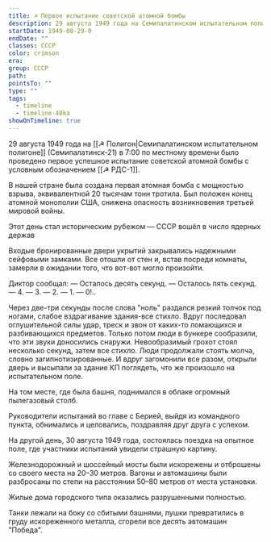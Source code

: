 ```yaml
---
title: ☭ Первое испытание советской атомной бомбы
description: 29 августа 1949 года на Семипалатинском испытательном полигоне успешно проведено первое испытание советской атомной бомбы с условным названием РДС-1. Взрыв положил начало ядерной державности СССР.
startDate: 1949-08-29-0
endDate: ""
classes: СССР
color: crimson
era: 
group: СССР
path: 
pointsTo: ""
type: ""
tags:
  - timeline
  - timeline-40ka
showOnTimeline: true
---
```


29 августа 1949 года на [[☭ Полигон|Семипалатинском испытательном полигоне]] (Семипалатинск-21) в 7:00 по местному времени было проведено первое успешное испытание советской атомной бомбы с условным обозначением [[☭ РДС-1]]. 

В нашей стране была создана первая атомная бомба с мощностью взрыва, эквивалентной 20 тысячам тонн тротила. Был положен конец атомной монополии США, снижена опасность возникновения третьей мировой войны.

Этот день стал историческим рубежом — СССР вошёл в число ядерных держав

Входые бронированные двери укрытий закрывались надежными сейфовыми замками. Все отошли от стен и, встав посреди комнаты, замерли в ожидании того, что вот-вот могло произойти.

Диктор сообщал:
— Осталось десять секунд.
— Осталось пять секунд.
— 4.
— 3.
— 2.
— 1.
— 0!..

Через две-три секунды после слова "ноль" раздался резкий толчок под ногами, слабое вздрагивание здания-все стихло. Вдруг последовал оглушительной силы удар, треск и звон от каких-то ломающихся и разбивающихся предметов. Только потом люди в бункере сообразили, что эти звуки доносились снаружи. Невообразимый грохот стоял несколько секунд, затем все стихло. Люди продолжали стоять молча, словно загипнотизированные. И вдруг загомонили все разом, открыли дверь и высыпали за здание КП поглядеть, что же произошло на испытательном поле.

На том месте, где была башня, поднимался в облаке огромный пылегазовый столб.

Руководители испытаний во главе с Берией, выйдя из командного пункта, обнимались и целовались, поздравляя друг друга с успехом.

На другой день, 30 августа 1949 года, состоялась поездка на опытное поле, где участники испытаний увидели страшную картину.

Железнодорожный и шоссейный мосты были искорежены и отброшены со своего места на 20–30 метров. Вагоны и автомашины были разбросаны по степи на расстоянии 50–80 метров от места установки.

Жилые дома городского типа оказались разрушенными полностью.

Танки лежали на боку со сбитыми башнями, пушки превратились в груду искореженного металла, сгорели все десять автомашин "Победа".